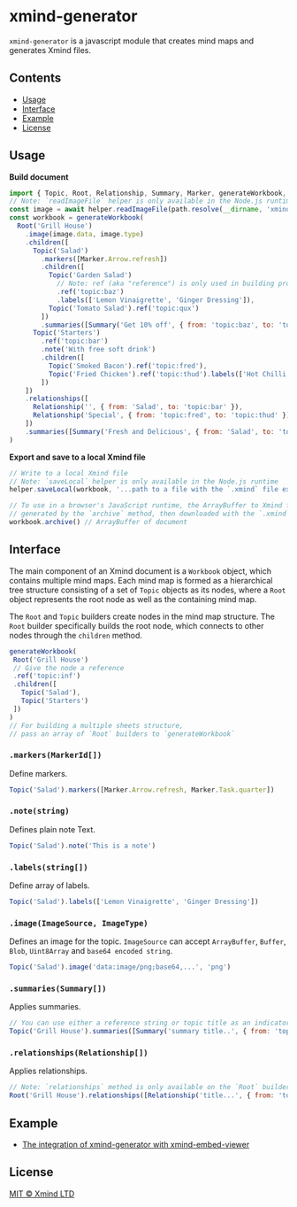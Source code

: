 # xmind-generator

`xmind-generator` is a javascript module that creates mind maps and generates Xmind files.

## Contents

<!-- - [Install](#Install) -->
- [Usage](#usage)
- [Interface](#interface)
- [Example](#example)
- [License](#license)

## Usage

**Build document**

```javascript
import { Topic, Root, Relationship, Summary, Marker, generateWorkbook, helper } from 'xmind-generator'
// Note: `readImageFile` helper is only available in the Node.js runtime
const image = await helper.readImageFile(path.resolve(__dirname, 'xmind.jpeg'))
const workbook = generateWorkbook(
  Root('Grill House')
    .image(image.data, image.type)
    .children([
      Topic('Salad')
        .markers([Marker.Arrow.refresh])
        .children([
          Topic('Garden Salad')
            // Note: ref (aka "reference") is only used in building procedure, is not saved in exported Xmind file.
            .ref('topic:baz')
            .labels(['Lemon Vinaigrette', 'Ginger Dressing']),
          Topic('Tomato Salad').ref('topic:qux')
        ])
        .summaries([Summary('Get 10% off', { from: 'topic:baz', to: 'topic:qux' })]),
      Topic('Starters')
        .ref('topic:bar')
        .note('With free soft drink')
        .children([
          Topic('Smoked Bacon').ref('topic:fred'),
          Topic('Fried Chicken').ref('topic:thud').labels(['Hot Chilli'])
        ])
    ])
    .relationships([
      Relationship('', { from: 'Salad', to: 'topic:bar' }),
      Relationship('Special', { from: 'topic:fred', to: 'topic:thud' })
    ])
    .summaries([Summary('Fresh and Delicious', { from: 'Salad', to: 'topic:bar' })])
)
```

**Export and save to a local Xmind file**
```javascript
// Write to a local Xmind file
// Note: `saveLocal` helper is only available in the Node.js runtime
helper.saveLocal(workbook, '...path to a file with the `.xmind` file extension')

// To use in a browser's JavaScript runtime, the ArrayBuffer to Xmind file can be
// generated by the `archive` method, then downloaded with the `.xmind` file extension
workbook.archive() // ArrayBuffer of document
```

## Interface

The main component of an Xmind document is a `Workbook` object, which contains multiple mind maps. Each mind map is formed as a hierarchical tree structure consisting of a set of `Topic` objects as its nodes, where a `Root` object represents the root node as well as the containing mind map.

The `Root` and `Topic` builders create nodes in the mind map structure. The `Root` builder specifically builds the root node, which connects to other nodes through the `children` method.

 ```javascript
generateWorkbook(
  Root('Grill House')
  // Give the node a reference
  .ref('topic:inf')
  .children([
    Topic('Salad'),
    Topic('Starters')
  ])
)
// For building a multiple sheets structure,
// pass an array of `Root` builders to `generateWorkbook`
 ```

### `.markers(MarkerId[])`

Define markers.

```javascript
Topic('Salad').markers([Marker.Arrow.refresh, Marker.Task.quarter])
```

### `.note(string)`
Defines plain note Text.
```javascript
Topic('Salad').note('This is a note')
```

### `.labels(string[])`
Define array of labels.
```javascript
Topic('Salad').labels(['Lemon Vinaigrette', 'Ginger Dressing'])
```
### `.image(ImageSource, ImageType)`
Defines an image for the topic. `ImageSource` can accept `ArrayBuffer`, `Buffer`, `Blob`, `Uint8Array` and `base64 encoded string`.
```javascript
Topic('Salad').image('data:image/png;base64,...', 'png')
```
### `.summaries(Summary[])`
Applies summaries.
```javascript
// You can use either a reference string or topic title as an indicator, and make sure they are unique.
Topic('Grill House').summaries([Summary('summary title..', { from: 'topic:foo', to: 'topic:bar' })])
```
### `.relationships(Relationship[])`
Applies relationships.
```javascript
// Note: `relationships` method is only available on the `Root` builder
Root('Grill House').relationships([Relationship('title...', { from: 'topic:foo', to: 'topic:bar' })])
```

## Example

- [The integration of xmind-generator with xmind-embed-viewer](examples/integration-embed-viewer/README.md)



## License

[MIT © Xmind LTD](./LICENSE)



